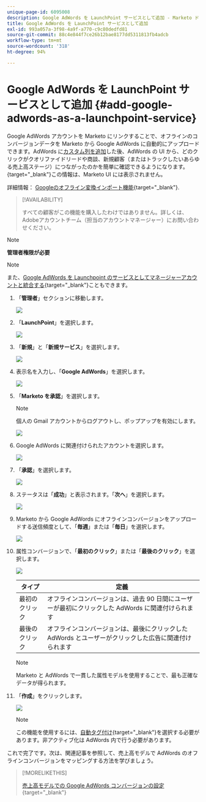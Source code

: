 ```yaml
---
unique-page-id: 6095008
description: Google AdWords を LaunchPoint サービスとして追加 - Marketo ドキュメント - 製品ドキュメント
title: Google AdWords を LaunchPoint サービスとして追加
exl-id: 993a057a-3f98-4a9f-a770-c9c80dedfd81
source-git-commit: 88c4e844f7ce26b12bae8177dd5311813fb4adcb
workflow-type: tm+mt
source-wordcount: '318'
ht-degree: 94%

---
```


# Google AdWords を LaunchPoint サービスとして追加 {#add-google-adwords-as-a-launchpoint-service}

Google AdWords アカウントを Marketo にリンクすることで、オフラインのコンバージョンデータを Marketo から Google AdWords に自動的にアップロードできます。AdWords に[カスタム列を追加](https://support.google.com/adwords/answer/3073556)した後、AdWords の UI から、どのクリックがクオリファイドリードや商談、新規顧客（またはトラックしたいあらゆる売上高ステージ）につながったのかを簡単に確認できるようになります。{target="_blank"}この情報は、Marketo UI には表示されません。

詳細情報： [Googleのオフライン変換インポート機能](https://support.google.com/adwords/answer/2998031?hl=ja){target="_blank"}.

>[!AVAILABILITY]
>
>すべての顧客がこの機能を購入したわけではありません。詳しくは、Adobeアカウントチーム（担当のアカウントマネージャー）にお問い合わせください。

>[!NOTE]
>
>**管理者権限が必要**

>[!NOTE]
>
>また、[Google AdWords を Launchpoint のサービスとしてマネージャーアカウントと統合する](/help/marketo/product-docs/administration/additional-integrations/add-google-adwords-as-a-launchpoint-service-with-a-manager-account.md){target="_blank"}こともできます。

1. 「**管理者**」セクションに移動します。

   ![](assets/add-google-adwords-as-a-launchpoint-service-1.png)

1. 「**LaunchPoint**」を選択します。

   ![](assets/add-google-adwords-as-a-launchpoint-service-2.png)

1. 「**新規**」と「**新規サービス**」を選択します。

   ![](assets/add-google-adwords-as-a-launchpoint-service-3.png)

1. 表示名を入力し、「**Google AdWords**」を選択します。

   ![](assets/add-google-adwords-as-a-launchpoint-service-4.png)

1. 「**Marketo を承認**」を選択します。

   >[!NOTE]
   >
   >個人の Gmail アカウントからログアウトし、ポップアップを有効にします。

   ![](assets/add-google-adwords-as-a-launchpoint-service-5.png)

1. Google AdWords に関連付けられたアカウントを選択します。

   ![](assets/add-google-adwords-as-a-launchpoint-service-6.png)

1. 「**承認**」を選択します。

   ![](assets/add-google-adwords-as-a-launchpoint-service-7.png)

1. ステータスは「**成功**」と表示されます。「**次へ**」を選択します。

   ![](assets/add-google-adwords-as-a-launchpoint-service-8.png)

1. Marketo から Google AdWords にオフラインコンバージョンをアップロードする送信頻度として、「**毎週**」または「**毎日**」を選択します。

   ![](assets/add-google-adwords-as-a-launchpoint-service-9.png)

1. 属性コンバージョンで、「**最初のクリック**」または「**最後のクリック**」を選択します。

   ![](assets/add-google-adwords-as-a-launchpoint-service-10.png)

   | タイプ | 定義 |
   |---|---|
   | 最初のクリック | オフラインコンバージョンは、過去 90 日間にユーザーが最初にクリックした AdWords に関連付けられます |
   | 最後のクリック | オフラインコンバージョンは、最後にクリックした AdWords とユーザーがクリックした広告に関連付けられます |

   >[!NOTE]
   >
   >Marketo と AdWords で一貫した属性モデルを使用することで、最も正確なデータが得られます。

1. 「**作成**」をクリックします。

   ![](assets/add-google-adwords-as-a-launchpoint-service-11.png)

   >[!NOTE]
   >
   >この機能を使用するには、[自動タグ付け](https://support.google.com/adwords/answer/1752125?hl=ja){target="_blank"}を選択する必要があります。非アクティブ化は AdWords 内で行う必要があります。

これで完了です。次は、関連記事を参照して、売上高モデルで AdWords のオフラインコンバージョンをマッピングする方法を学びましょう。

>[!MORELIKETHIS]
>
>[売上高モデルでの Google AdWords コンバージョンの設定](/help/marketo/product-docs/reporting/revenue-cycle-analytics/revenue-cycle-models/set-google-adwords-conversions-in-the-revenue-model.md){target="_blank"}
